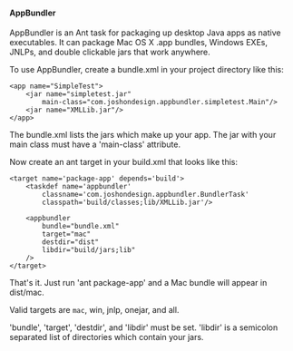 #### AppBundler


AppBundler is an Ant task for packaging up desktop Java apps as native
executables.  It can package Mac OS X .app bundles, Windows EXEs, JNLPs,
and double clickable jars that work anywhere.

To use AppBundler, create a bundle.xml in your project directory like this:

```
<app name="SimpleTest">
    <jar name="simpletest.jar" 
        main-class="com.joshondesign.appbundler.simpletest.Main"/>
    <jar name="XMLLib.jar"/>
</app>
```

The bundle.xml lists the jars which make up your app. The jar with your main
class must have a 'main-class' attribute.

Now create an ant target in your build.xml that looks like this:

```
<target name='package-app' depends='build'>
    <taskdef name='appbundler' 
        classname='com.joshondesign.appbundler.BundlerTask'
        classpath='build/classes;lib/XMLLib.jar'/>
        
    <appbundler
        bundle="bundle.xml"
        target="mac"
        destdir="dist"
        libdir="build/jars;lib"
    />
</target>
```

That's it. Just run 'ant package-app' and a Mac bundle will appear in dist/mac.

Valid targets are `mac`, win, jnlp, onejar, and all.

'bundle', 'target', 'destdir', and 'libdir' must be set. 'libdir' is a semicolon
separated list of directories which contain your jars.

